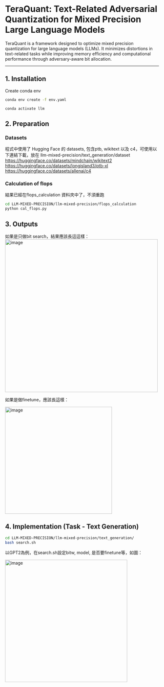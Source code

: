 # TeraQuant: Text-Related Adversarial Quantization for Mixed Precision Large Language Models

TeraQuant is a framework designed to optimize mixed precision quantization for large language models (LLMs). It minimizes distortions in text-related tasks while improving memory efficiency and computational performance through adversary-aware bit allocation.

---

## 1. Installation 
Create conda env
```bash
conda env create -f env.yaml
```
```bash
conda activate llm
```
## 2. Preparation
### Datasets
程式中使用了 Hugging Face 的 datasets, 包含ptb, wikitext 以及 c4，可使用以下連結下載，放在 llm-mixed-precision/text_generation/dataset   
https://huggingface.co/datasets/mindchain/wikitext2   
https://huggingface.co/datasets/longisland3/ptb-xl   
https://huggingface.co/datasets/allenai/c4

### Calculation of flops
結果已經在flops_calculation 資料夾中了，不須重跑
```bash
cd LLM-MIXED-PRECISION/llm-mixed-precision/flops_calculation
python cal_flops.py
```
## 3. Outputs
如果是只做bit search，結果應該長這這樣：
<img src="https://github.com/user-attachments/assets/018f084d-c562-458a-8ba6-cafdb969da18" alt="image" width="500">

如果是做finetune，應該長這樣：

<img src="https://github.com/user-attachments/assets/4c109b50-75bb-4c09-b836-4ce2f50c7a4e" alt="image" width="350">

## 4. Implementation (Task - Text Generation)
```bash
cd LLM-MIXED-PRECISION/llm-mixed-precision/text_generation/
bash search.sh
```
以GPT2為例，在search.sh設定bitw, model, 是否要finetune等，如圖：

<img src="https://github.com/user-attachments/assets/eb4f2207-a28c-45ed-a8c0-da94621cf269" alt="image" width="400">
